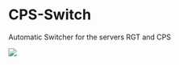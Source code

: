 # CPS-Switch
Automatic Switcher for the servers RGT and CPS



![](https://github.com/GrowHax/CPS-Switch/assets/40395971/f22cb9c4-f2fd-471d-a5d6-d2961a207e32)
